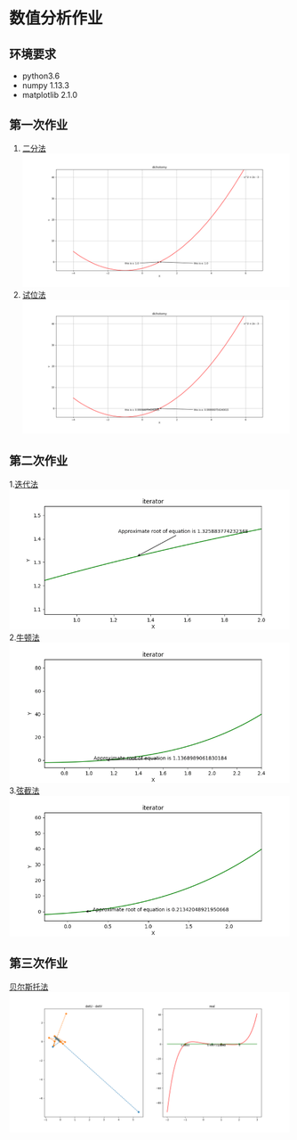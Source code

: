 # 数值分析作业
## 环境要求
* python3.6
* numpy 1.13.3
* matplotlib 2.1.0
## 第一次作业
1. [二分法](./第一次作业/dichotomy.py)  
   ![](./第一次作业/二分法结果图.png)
2. [试位法](./第一次作业/testpositionmethod.py)
   ![](./第一次作业/试位法结果图.png)
## 第二次作业
1.[迭代法](第二次作业/迭代法/fixedPointIteration.py)  
  ![](第二次作业/迭代法/iterator.gif)  
2.[牛顿法](第二次作业/牛顿法/newtonIterator.py)  
  ![](第二次作业/牛顿法/iterator.gif)  
3.[弦截法](第二次作业/弦截法/secantMethod.py)  
  ![](第二次作业/弦截法/iterator2.gif)  
## 第三次作业
[贝尔斯托法](./第三次作业/bairstow.py)
![](./第三次作业/bairstow.png)